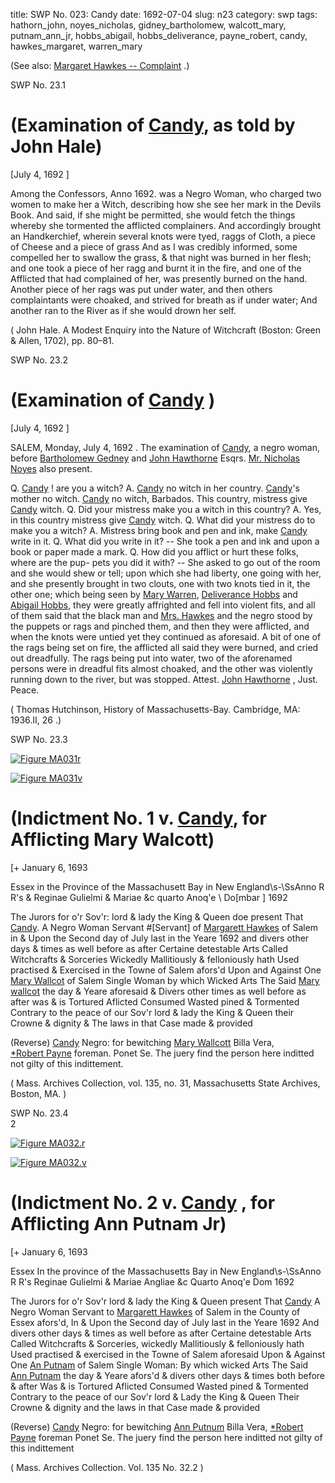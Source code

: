 title: SWP No. 023: Candy
date: 1692-07-04
slug: n23
category: swp
tags: hathorn_john, noyes_nicholas, gidney_bartholomew, walcott_mary, putnam_ann_jr, hobbs_abigail, hobbs_deliverance, payne_robert, candy, hawkes_margaret, warren_mary




(See also: [Margaret Hawkes -- Complaint](/n2.html#n2.57) .)

<div markdown class="doc" id="n23.1">

<div class="doc_id">SWP No. 23.1</div>


# (Examination of [Candy](/tag/candy.html), as told by John Hale)

[July 4, 1692 ]

Among the Confessors, Anno 1692. was a Negro Woman, who charged two women to make her a Witch, describing how she see her mark in the Devils Book. And said, if she might be permitted, she would fetch the things whereby she tormented the afflicted complainers. And accordingly brought an Handkerchief, wherein several knots were tyed, raggs of Cloth, a piece of Cheese and a piece of grass And as I was credibly informed, some compelled her to swallow the grass, & that night was burned in her flesh; and one took a piece of her ragg and burnt it in the fire, and one of the Afflicted that had complained of her, was presently burned on the hand. Another piece of her rags was put under water, and then others complaintants were choaked, and strived for breath as if under water; And another ran to the River as if she would drown her self. 

( John Hale. A Modest Enquiry into the Nature of Witchcraft (Boston: Green & Allen, 1702), pp. 80–81.

</div>



<div markdown class="doc" id="n23.2">

<div class="doc_id">SWP No. 23.2</div>


# (Examination of [Candy](/tag/candy.html) )

[July 4, 1692 ]

SALEM, Monday, July 4, 1692 . The examination of [Candy](/tag/candy.html), a  negro woman, before [Bartholomew Gedney](/tag/gidney_bartholomew.html) and [John Hawthorne](/tag/hathorn_john.html)  Esqrs. [Mr. Nicholas Noyes](/tag/noyes_nicholas.html) also present.

Q. [Candy](/tag/candy.html) ! are you a witch? A. [Candy](/tag/candy.html) no witch in her country.  [Candy](/tag/candy.html)'s mother no witch. [Candy](/tag/candy.html) no witch, Barbados. This country,  mistress give [Candy](/tag/candy.html) witch. Q. Did your mistress make you a witch in  this country? A. Yes, in this country mistress give [Candy](/tag/candy.html) witch.  Q. What did your mistress do to make you a witch? A. Mistress bring book and pen and ink, make [Candy](/tag/candy.html) write in it. Q. What did you write  in it? -- She took a pen and ink and upon a book or paper made a  mark. Q. How did you afflict or hurt these folks, where are the pup-  pets you did it with? -- She asked to go out of the room and she  would shew or tell; upon which she had liberty, one going with her,  and she presently brought in two clouts, one with two knots tied in  it, the other one; which being seen by [Mary Warren](/tag/warren_mary.html), [Deliverance Hobbs](/tag/hobbs_deliverance.html) and [Abigail Hobbs](/tag/hobbs_abigail.html), they were greatly affrighted and fell into  violent fits, and all of them said that the black man and [Mrs. Hawkes](/tag/hawkes_margaret.html)  and the negro stood by the puppets or rags and pinched them, and  then they were afflicted, and when the knots were untied yet they  continued as aforesaid. A bit of one of the rags being set on fire, the  afflicted all said they were burned, and cried out dreadfully. The  rags being put into water, two of the aforenamed persons were in  dreadful fits almost choaked, and the other was violently running  down to the river, but was stopped.
Attest.                                                   [John Hawthorne](/tag/hathorn_john.html) , Just. Peace. 

( Thomas Hutchinson,  History of Massachusetts-Bay. Cambridge, MA: 1936.II, 26 .)

</div>



<div markdown class="doc" id="n23.3">

<div class="doc_id">SWP No. 23.3</div>


<span markdown class="figure">[![Figure MA031r](archives/MA135/small/MA031r.jpg)](archives/MA135/large/MA031r.jpg)</span>



<span markdown class="figure">[![Figure MA031v](archives/MA135/small/MA031v.jpg)](archives/MA135/large/MA031v.jpg)</span>



# (Indictment No. 1 v. [Candy](/tag/candy.html), for Afflicting Mary Walcott)

[+ January 6, 1693 

Essex in the Province of the Massachusett Bay  in New England\s-\SsAnno R R's & Reginae Gulielmi & Mariae &c quarto Anoq'e \ Do[mbar ] 1692

The Jurors for o'r Sov'r: lord & lady the King & Queen doe present  That [Candy](/tag/candy.html). A Negro Woman Servant #[Servant] of [Margarett Hawkes](/tag/hawkes_margaret.html) of Salem in & Upon the Second day of July last in the Yeare 1692 and divers other days & times as well before as after Certaine  detestable Arts Called Witchcrafts & Sorceries Wickedly Mallitiously  & felloniously hath Used practised & Exercised in the Towne of  Salem afors'd Upon and Against One [Mary Wallcot](/tag/walcott_mary.html) of Salem Single Woman by which Wicked Arts The Said [Mary wallcot](/tag/walcott_mary.html) the day  & Yeare aforesaid & Divers other times as well before as after was  & is Tortured Aflicted Consumed Wasted pined & Tormented Contrary to the peace of our Sov'r lord & lady the King & Queen their  Crowne & dignity & The laws in that Case made & provided

(Reverse) [Candy](/tag/candy.html) Negro: for bewitching 
[Mary Wallcott](/tag/walcott_mary.html) 
Billa Vera,  
[*Robert Payne](/tag/payne_robert.html) foreman. 
Ponet Se. 
The juery find the 
person here inditted 
not gilty of this 
indittement.

( Mass. Archives Collection, vol. 135, no. 31, Massachusetts State Archives, Boston, MA. )


</div>



<div markdown class="doc" id="n23.4">

<div class="doc_id">SWP No. 23.4</div>
2

<span markdown class="figure">[![Figure MA032.r](archives/MA135/small/MA032r.jpg)](archives/MA135/large/MA032r.jpg)</span>

<span markdown class="figure">[![Figure MA032.v](archives/MA135/small/MA032v.jpg)](archives/MA135/large/MA032v.jpg)</span>

# (Indictment No. 2 v. [Candy](/tag/candy.html) , for Afflicting Ann Putnam Jr)

[+ January 6, 1693 

Essex In the province of the  Massachusetts Bay in New  England\s-\SsAnno R R's Reginae Gulielmi & Mariae Angliae &c Quarto Anoq'e  Dom 1692

The Jurors for o'r Sov'r lord & lady the King & Queen present  That [Candy](/tag/candy.html) A Negro Woman Servant to [Margarett Hawkes](/tag/hawkes_margaret.html) of Salem in the County of Essex afors'd, In & Upon the Second day of July last in the Yeare 1692 And divers other days & times as well before  as after Certaine detestable Arts Called Witchcrafts & Sorceries, wickedly Mallitiously & felloniously hath Used practised & exercised  in the Towne of Salem aforesaid Upon & Against One [An Putnam](/tag/putnam_ann_jr.html) of Salem Single Woman: By which wicked Arts The Said [Ann Putnam](/tag/putnam_ann_jr.html) the day & Yeare afors'd & divers other days & times both before & after Was & is Tortured Aflicted Consumed Wasted pined & Tormented Contrary to the peace of our Sov'r lord & Lady the King  & Queen Their Crowne & dignity and the laws in that Case made & provided

(Reverse) [Candy](/tag/candy.html) Negro: 
for bewitching [Ann Putnum](/tag/putnam_ann_jr.html) 
Billa Vera,  [*Robert Payne](/tag/payne_robert.html) foreman 
Ponet Se. 
The juery find the person here inditted 
not gilty of this indittement

( Mass. Archives Collection. Vol. 135 No. 32.2 )


</div>

